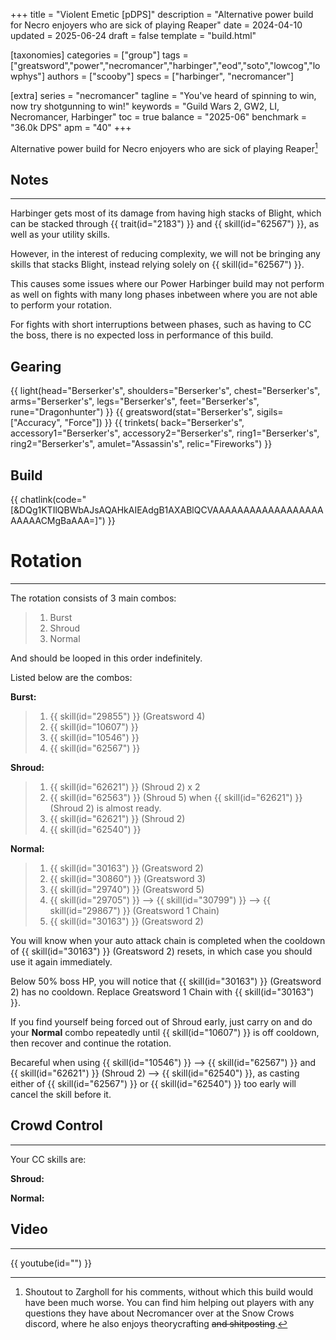 +++
title = "Violent Emetic [pDPS]"
description = "Alternative power build for Necro enjoyers who are sick of playing Reaper"
date = 2024-04-10
updated = 2025-06-24
draft = false
template = "build.html"

[taxonomies]
categories = ["group"]
tags = ["greatsword","power","necromancer","harbinger","eod","soto","lowcog","lowphys"]
authors = ["scooby"]
specs = ["harbinger", "necromancer"]

[extra]
series = "necromancer"
tagline = "You've heard of spinning to win, now try shotgunning to win!"
keywords = "Guild Wars 2, GW2, LI, Necromancer, Harbinger"
toc = true
balance = "2025-06"
benchmark = "36.0k DPS"
apm = "40"
+++

Alternative power build for Necro enjoyers who are sick of playing Reaper[^1]

[^1]: Shoutout to Zargholl for his comments, without which this build would have been much worse. You can find him helping out players with any questions they have about Necromancer over at the Snow Crows discord, where he also enjoys theorycrafting ~~and shitposting~~.


## Notes

---

Harbinger gets most of its damage from having high stacks of Blight, which can be stacked through {{ trait(id="2183") }} and {{ skill(id="62567") }}, as well as your utility skills.

However, in the interest of reducing complexity, we will not be bringing any skills that stacks Blight, instead relying solely on {{ skill(id="62567") }}.

This causes some issues where our Power Harbinger build may not perform as well on fights with many long phases inbetween where you are not able to perform your rotation.

For fights with short interruptions between phases, such as having to CC the boss, there is no expected loss in performance of this build.

## Gearing

{{ light(head="Berserker's",
		shoulders="Berserker's",
		chest="Berserker's",
		arms="Berserker's",
		legs="Berserker's",
		feet="Berserker's",
		rune="Dragonhunter") }}
{{ greatsword(stat="Berserker's", sigils=["Accuracy", "Force"]) }}
{{ trinkets(
	back="Berserker's",
	accessory1="Berserker's",
	accessory2="Berserker's",
	ring1="Berserker's",
	ring2="Berserker's",
	amulet="Assassin's",
	relic="Fireworks") }}

## Build

{{ chatlink(code="[&DQg1KTIlQBWbAJsAQAHkAIEAdgB1AXABlQCVAAAAAAAAAAAAAAAAAAAAAAACMgBaAAA=]") }}

# Rotation

---

The rotation consists of 3 main combos:  
> 1. Burst
> 1. Shroud
> 1. Normal

And should be looped in this order indefinitely.

Listed below are the combos:

**Burst:**
> 1. {{ skill(id="29855") }} (Greatsword 4)  
> 1. {{ skill(id="10607") }}
> 1. {{ skill(id="10546") }}
> 1. {{ skill(id="62567") }}

**Shroud:**  
> 1. {{ skill(id="62621") }} (Shroud 2) x 2
> 1. {{ skill(id="62563") }} (Shroud 5) when {{ skill(id="62621") }} (Shroud 2) is almost ready.
> 1. {{ skill(id="62621") }} (Shroud 2)
> 1. {{ skill(id="62540") }}  

**Normal:** 
> 1. {{ skill(id="30163") }} (Greatsword 2)  
> 1. {{ skill(id="30860") }} (Greatsword 3)
> 1. {{ skill(id="29740") }} (Greatsword 5)
> 1. {{ skill(id="29705") }} --> {{ skill(id="30799") }} --> {{ skill(id="29867") }} (Greatsword 1 Chain)
> 1. {{ skill(id="30163") }} (Greatsword 2)  

You will know when your auto attack chain is completed when the cooldown of {{ skill(id="30163") }} (Greatsword 2) resets, in which case you should use it again immediately.

Below 50% boss HP, you will notice that {{ skill(id="30163") }} (Greatsword 2) has no cooldown. Replace Greatsword 1 Chain with {{ skill(id="30163") }}.

If you find yourself being forced out of Shroud early, just carry on and do your **Normal** combo repeatedly until {{ skill(id="10607") }} is off cooldown, then recover and continue the rotation.

Becareful when using {{ skill(id="10546") }} --> {{ skill(id="62567") }} and {{ skill(id="62621") }} (Shroud 2) --> {{ skill(id="62540") }}, as casting either of {{ skill(id="62567") }} or {{ skill(id="62540") }} too early will cancel the skill before it.

## Crowd Control

---

Your CC skills are:

**Shroud:**

**Normal:**

## Video

---

{{ youtube(id="") }}

